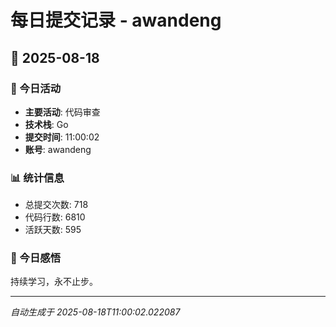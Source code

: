 # 每日提交记录 - awandeng

## 📅 2025-08-18

### 🎯 今日活动
- **主要活动**: 代码审查
- **技术栈**: Go
- **提交时间**: 11:00:02
- **账号**: awandeng

### 📊 统计信息
- 总提交次数: 718
- 代码行数: 6810
- 活跃天数: 595

### 💭 今日感悟
持续学习，永不止步。

---
*自动生成于 2025-08-18T11:00:02.022087*
